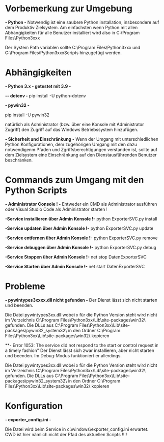 # Vorbemerkung zur Umgebung
**- Python -**
Notwendig ist eine saubere Python installation, insbesondere auf dem Produktiv Zielsystem.
Am einfachsten wenn Python mit allen Abhängigkeiten für alle Benutzer installiert wird 
also in C:\Program Files\Python3xxx

Der System Path variablen sollte C:\Program Files\Python3xxx 
und C:\Program Files\Python3xxxScripts hinzugefügt werden.

# Abhängigkeiten

**- Python 3.x - getestet mit 3.9 -**

**-- dotenv -**
pip install -U python-dotenv

**- pywin32 -**

pip install -U pywin32

natürlich als Administrator (bzw. über eine Konsole mit Administrator Zugriff) 
den Zugriff auf das Windows Betriebssystem hinzufügen. 

**- Sicherheit und Einschränkung -**
Wenn der Umgang mit unterschiedlichen Python Konfigurationen, dem zugehörigen Umgang mit
den dazu notwendigenm Pfaden und Zgriffsberechtigungen verstanden ist, sollte auf dem 
Zielsystem eine Einschränkung auf den Dienstausführenden Benutzer beschränken.  

# Commands zum Umgang mit den Python Scripts 

**- Administrator Console ! -**
Entweder ein CMD als Administrator ausführen 
oder Visual Studio Code als Administrator starten !

**-Service installieren über Admin Konsole !-**
python ExporterSVC.py install

**-Service updaten über Admin Konsole !-**
python ExporterSVC.py update

**-Service entfernen über Admin Konsole !-**
python ExporterSVC.py remove

**-Service debuggen über Admin Konsole !-**
python ExporterSVC.py debug

**-Service Stoppen über Admin Konsole !-**
net stop DatenExporterSVC

**-Service Starten über Admin Konsole !-**
net start DatenExporterSVC

# Probleme

**- pywintypes3xxxx.dll nicht gefunden -**
Der Dienst lässt sich nicht starten und beenden. 

Die Datei pywintypes3xx.dll wobei x für die Python Version steht wird nicht im Verzeichnis
 C:\Program Files\Python3xx\Lib\site-packages\win32\ 
 gefunden. Die DLLs aus C:\Program Files\Python3xx\Lib\site-packages\pywin32_system32\ in den Ordner
  C:\Program Files\Python3xx\Lib\site-packages\win32\  kopieren

**- Error 1053: The service did not respond to the start or control request in a timely fashion"
Der Dienst lässt sich zwar installieren, aber nicht starten und beenden. Im Debug-Modus funktioniert er allerdings.

Die Datei pywintypes3xx.dll wobei x für die Python Version steht wird nicht im Verzeichnis
 C:\Program Files\Python3xx\Lib\site-packages\win32\ 
 gefunden. Die DLLs aus C:\Program Files\Python3xx\Lib\site-packages\pywin32_system32\ in den Ordner
  C:\Program Files\Python3xx\Lib\site-packages\win32\  kopieren



# Konfiguration

**- exporter_config.ini -**

Die Datei wird beim Service in c:\windows\exporter_config.ini erwartet. 
CWD ist hier nämlich nicht der Pfad des aktuellen Scripts !!!!


